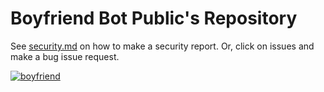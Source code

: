 # Boyfriend Bot Public's Repository
See [security.md](SECURITY.md) on how to make a security report. Or, click on issues and make a bug issue request.

<a href="https://top.gg/bot/487395837610295317" >
  <img src="https://top.gg/api/widget/487395837610295317.svg" alt="boyfriend" />
</a>

